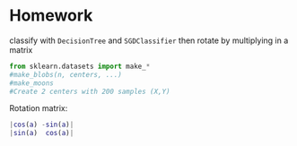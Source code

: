 # Homework

classify with `DecisionTree` and `SGDClassifier` then rotate by multiplying in a matrix

```python
from sklearn.datasets import make_*
#make_blobs(n, centers, ...)
#make_moons
#Create 2 centers with 200 samples (X,Y)
```

Rotation matrix:

```matlab
|cos(a) -sin(a)|
|sin(a)  cos(a)|
```
